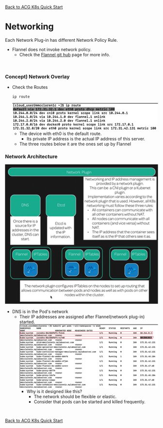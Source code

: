 [Back to ACG K8s Quick Start](../main.md)

# Networking

Each Network Plug-in has different Network Policy Rule.
* Flannel does not invoke network policy.
  * Check the [Flannel git hub](https://github.com/flannel-io/flannel#flannel) page for more info.

<br>

### Concept) Network Overlay
* Check the Routes
  ```
  ip route
  ```
  ![](images/001.png)
  * The device with eth0 is the default route.
    * Its private IP address is the actual IP address of this server.
  * The three routes below it are the ones set up by Flannel


### Network Architecture
![](images/002.png)

* DNS is in the Pod's network
  * Their IP addresses are assigned after Flannel(network plug-in) started.    
    ![](images/003.png)
    * Why is it designed like this?
      * The network should be flexible or elastic.
      * Consider that pods can be started and killed frequently.


<br>

[Back to ACG K8s Quick Start](../main.md)